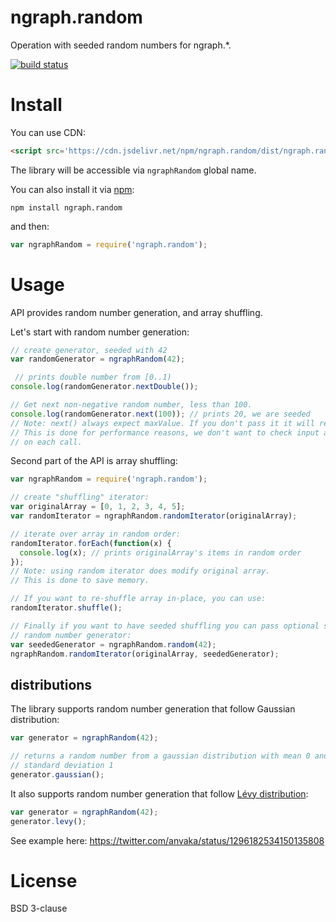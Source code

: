 ngraph.random
=============

Operation with seeded random numbers for ngraph.*.

[![build status](https://github.com/anvaka/ngraph.random/actions/workflows/tests.yaml/badge.svg)](https://github.com/anvaka/ngraph.random/actions/workflows/tests.yaml)

Install
=======

You can use CDN:

``` html
<script src='https://cdn.jsdelivr.net/npm/ngraph.random/dist/ngraph.random.js'></script>
```

The library will be accessible via `ngraphRandom` global name.

You can also install it via [npm](http://npmjs.org):

```
npm install ngraph.random
```

and then:

``` js
var ngraphRandom = require('ngraph.random');
```

Usage
=====
API provides random number generation, and array shuffling. 

Let's start with random number generation:

``` js
// create generator, seeded with 42
var randomGenerator = ngraphRandom(42);

 // prints double number from [0..1)
console.log(randomGenerator.nextDouble());

// Get next non-negative random number, less than 100.
console.log(randomGenerator.next(100)); // prints 20, we are seeded
// Note: next() always expect maxValue. If you don't pass it it will return NaN.
// This is done for performance reasons, we don't want to check input arguments
// on each call.
```

Second part of the API is array shuffling:

``` js
var ngraphRandom = require('ngraph.random');

// create "shuffling" iterator:
var originalArray = [0, 1, 2, 3, 4, 5];
var randomIterator = ngraphRandom.randomIterator(originalArray);

// iterate over array in random order:
randomIterator.forEach(function(x) {
  console.log(x); // prints originalArray's items in random order
});
// Note: using random iterator does modify original array.
// This is done to save memory.

// If you want to re-shuffle array in-place, you can use:
randomIterator.shuffle();

// Finally if you want to have seeded shuffling you can pass optional seeded 
// random number generator:
var seededGenerator = ngraphRandom.random(42);
ngraphRandom.randomIterator(originalArray, seededGenerator); 
```


## distributions

The library supports random number generation that follow Gaussian distribution:

``` js
var generator = ngraphRandom(42);

// returns a random number from a gaussian distribution with mean 0 and
// standard deviation 1
generator.gaussian();
```

It also supports random number generation that follow [Lévy distribution](https://en.wikipedia.org/wiki/L%C3%A9vy_distribution):

``` js
var generator = ngraphRandom(42);
generator.levy();
```

See example here: https://twitter.com/anvaka/status/1296182534150135808

License
=======
BSD 3-clause

